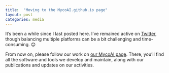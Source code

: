 ```yaml
---
title:  "Moving to the MycoAI.github.io page"
layout: post
categories: media
---
```


It’s been a while since I last posted here. I’ve remained active on [Twitter](https://x.com/Duong_Thuy_Vu), though balancing multiple platforms can be a bit challenging and time-consuming. 😊

From now on, please follow our work on [our MycoAI page]((https://mycoai.github.io/)). There, you’ll find all the software and tools we develop and maintain, along with our publications and updates on our activities.

